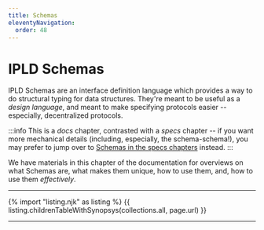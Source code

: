 ```yaml
---
title: Schemas
eleventyNavigation:
  order: 48
---
```


IPLD Schemas
============

IPLD Schemas are an interface definition language which provides a way to do structural typing for data structures.
They're meant to be useful as a _design language_, and meant to make specifying protocols easier -- especially, decentralized protocols.

:::info
This is a _docs_ chapter, contrasted with a _specs_ chapter -- if you want more mechanical details
(including, especially, the schema-schema!),
you may prefer to jump over to [Schemas in the specs chapters](/specs/schemas/) instead.
:::

We have materials in this chapter of the documentation for overviews on what Schemas are, what makes them unique,
how to use them, and, how to use them _effectively_.

---

{% import "listing.njk" as listing %}
{{ listing.childrenTableWithSynopsys(collections.all, page.url) }}

---
